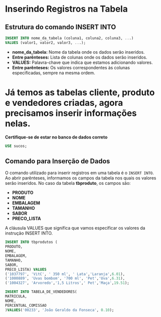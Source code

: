 # **Inserindo Registros na Tabela**  

## **Estrutura do comando INSERT INTO**  
```sql
INSERT INTO nome_da_tabela (coluna1, coluna2, coluna3, ...)
VALUES (valor1, valor2, valor3, ...);
```  

- **nome_da_tabela:**  Nome da tabela onde os dados serão inseridos.
- **Entre parênteses:**  Lista de colunas onde os dados serão inseridos.
- **VALUES:**  Palavra-chave que indica que estamos adicionando valores.
- **Entre parênteses:**  Os valores correspondentes às colunas especificadas, sempre na mesma ordem.


# Já temos as tabelas **cliente**, **produto** e **vendedores** criadas, agora precisamos inserir informações nelas.  

**Certifique-se de estar no banco de dados correto**

```sql
USE sucos;
```  

## **Comando para Inserção de Dados**  

O comando utilizado para inserir registros em uma tabela é o `INSERT INTO`. Ao abrir parênteses, informamos os campos da tabela nos quais os valores serão inseridos. No caso da tabela **tbproduto**, os campos são:  

- **PRODUTO**  
- **NOME**  
- **EMBALAGEM**  
- **TAMANHO**  
- **SABOR**  
- **PRECO_LISTA**  

A cláusula VALUES que significa que vamos especificar os valores da instrução INSERT INTO.  

```sql
INSERT INTO tbprodutos (
PRODUTO,
NOME,
EMBALAGEM,
TAMANHO,
SABOR,
PRECO_LISTA) VALUES
('1037797',	'VitC', ' 350 ml', ' Lata','Laranja',6.01),
('1000889',	'Uvas bombom', '700 ml', 'Pet','Uva',6.31),
('1004327',	'Arvoredo','1,5 Litros',' Pet','Maça',19.51);
``` 

```sql
INSERT INTO TABELA_DE_VENDEDORES(
MATRICULA,
NOME,
PERCENTUAL_COMISSAO
)VALUES('00233', 'João Geraldo da Fonseca', 0.10);
``` 